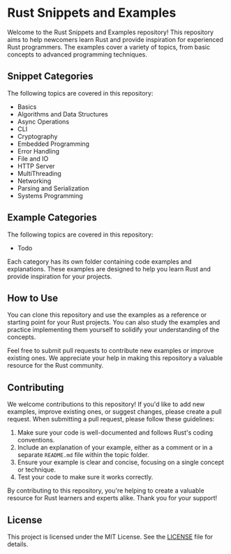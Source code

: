 # Rust Snippets and Examples

Welcome to the Rust Snippets and Examples repository! This repository aims to help newcomers learn Rust and provide inspiration for experienced Rust programmers. The examples cover a variety of topics, from basic concepts to advanced programming techniques.

## Snippet Categories 

The following topics are covered in this repository:

- Basics
- Algorithms and Data Structures
- Async Operations
- CLI
- Cryptography
- Embedded Programming
- Error Handling
- File and IO
- HTTP Server
- MultiThreading
- Networking
- Parsing and Serialization
- Systems Programming

## Example Categories 

The following topics are covered in this repository:

- Todo

Each category has its own folder containing code examples and explanations. These examples are designed to help you learn Rust and provide inspiration for your projects.

## How to Use

You can clone this repository and use the examples as a reference or starting point for your Rust projects. You can also study the examples and practice implementing them yourself to solidify your understanding of the concepts.

Feel free to submit pull requests to contribute new examples or improve existing ones. We appreciate your help in making this repository a valuable resource for the Rust community.

## Contributing

We welcome contributions to this repository! If you'd like to add new examples, improve existing ones, or suggest changes, please create a pull request. When submitting a pull request, please follow these guidelines:

1. Make sure your code is well-documented and follows Rust's coding conventions.
2. Include an explanation of your example, either as a comment or in a separate `README.md` file within the topic folder.
3. Ensure your example is clear and concise, focusing on a single concept or technique.
4. Test your code to make sure it works correctly.

By contributing to this repository, you're helping to create a valuable resource for Rust learners and experts alike. Thank you for your support!

## License

This project is licensed under the MIT License. See the [LICENSE](LICENSE) file for details.
